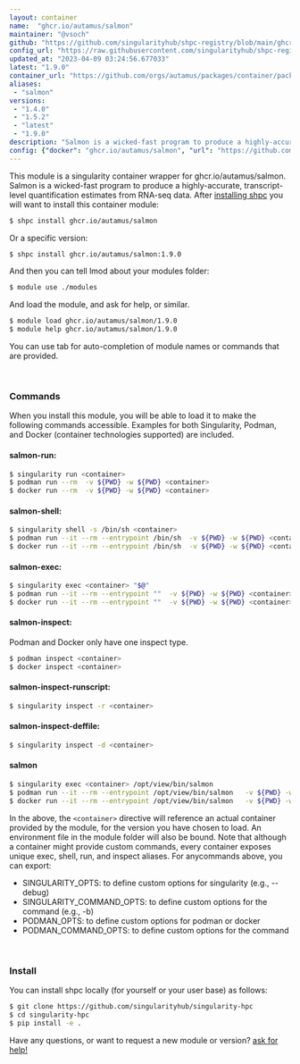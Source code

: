 ```yaml
---
layout: container
name:  "ghcr.io/autamus/salmon"
maintainer: "@vsoch"
github: "https://github.com/singularityhub/shpc-registry/blob/main/ghcr.io/autamus/salmon/container.yaml"
config_url: "https://raw.githubusercontent.com/singularityhub/shpc-registry/main/ghcr.io/autamus/salmon/container.yaml"
updated_at: "2023-04-09 03:24:56.677033"
latest: "1.9.0"
container_url: "https://github.com/orgs/autamus/packages/container/package/salmon"
aliases:
 - "salmon"
versions:
 - "1.4.0"
 - "1.5.2"
 - "latest"
 - "1.9.0"
description: "Salmon is a wicked-fast program to produce a highly-accurate, transcript-level quantification estimates from RNA-seq data."
config: {"docker": "ghcr.io/autamus/salmon", "url": "https://github.com/orgs/autamus/packages/container/package/salmon", "maintainer": "@vsoch", "description": "Salmon is a wicked-fast program to produce a highly-accurate, transcript-level quantification estimates from RNA-seq data.", "latest": {"1.9.0": "sha256:fae9d5b5a100649fbc708938f3c96779c1ca103ec6c42e2e4380d9a68a726c4c"}, "tags": {"1.4.0": "sha256:2fe7f560a48e93304f056cbb0abff46232d5471a225b390c06c3766c2821f23f", "1.5.2": "sha256:6b802de7c2b269a3a5b73a5160972d2a903192c67a0e9946999c8986fcdabc2c", "latest": "sha256:fae9d5b5a100649fbc708938f3c96779c1ca103ec6c42e2e4380d9a68a726c4c", "1.9.0": "sha256:fae9d5b5a100649fbc708938f3c96779c1ca103ec6c42e2e4380d9a68a726c4c"}, "aliases": {"salmon": "/opt/view/bin/salmon"}}
---
```


This module is a singularity container wrapper for ghcr.io/autamus/salmon.
Salmon is a wicked-fast program to produce a highly-accurate, transcript-level quantification estimates from RNA-seq data.
After [installing shpc](#install) you will want to install this container module:


```bash
$ shpc install ghcr.io/autamus/salmon
```

Or a specific version:

```bash
$ shpc install ghcr.io/autamus/salmon:1.9.0
```

And then you can tell lmod about your modules folder:

```bash
$ module use ./modules
```

And load the module, and ask for help, or similar.

```bash
$ module load ghcr.io/autamus/salmon/1.9.0
$ module help ghcr.io/autamus/salmon/1.9.0
```

You can use tab for auto-completion of module names or commands that are provided.

<br>

### Commands

When you install this module, you will be able to load it to make the following commands accessible.
Examples for both Singularity, Podman, and Docker (container technologies supported) are included.

#### salmon-run:

```bash
$ singularity run <container>
$ podman run --rm  -v ${PWD} -w ${PWD} <container>
$ docker run --rm  -v ${PWD} -w ${PWD} <container>
```

#### salmon-shell:

```bash
$ singularity shell -s /bin/sh <container>
$ podman run --it --rm --entrypoint /bin/sh  -v ${PWD} -w ${PWD} <container>
$ docker run --it --rm --entrypoint /bin/sh  -v ${PWD} -w ${PWD} <container>
```

#### salmon-exec:

```bash
$ singularity exec <container> "$@"
$ podman run --it --rm --entrypoint ""  -v ${PWD} -w ${PWD} <container> "$@"
$ docker run --it --rm --entrypoint ""  -v ${PWD} -w ${PWD} <container> "$@"
```

#### salmon-inspect:

Podman and Docker only have one inspect type.

```bash
$ podman inspect <container>
$ docker inspect <container>
```

#### salmon-inspect-runscript:

```bash
$ singularity inspect -r <container>
```

#### salmon-inspect-deffile:

```bash
$ singularity inspect -d <container>
```


#### salmon

```bash
$ singularity exec <container> /opt/view/bin/salmon
$ podman run --it --rm --entrypoint /opt/view/bin/salmon   -v ${PWD} -w ${PWD} <container> -c " $@"
$ docker run --it --rm --entrypoint /opt/view/bin/salmon   -v ${PWD} -w ${PWD} <container> -c " $@"
```



In the above, the `<container>` directive will reference an actual container provided
by the module, for the version you have chosen to load. An environment file in the
module folder will also be bound. Note that although a container
might provide custom commands, every container exposes unique exec, shell, run, and
inspect aliases. For anycommands above, you can export:

 - SINGULARITY_OPTS: to define custom options for singularity (e.g., --debug)
 - SINGULARITY_COMMAND_OPTS: to define custom options for the command (e.g., -b)
 - PODMAN_OPTS: to define custom options for podman or docker
 - PODMAN_COMMAND_OPTS: to define custom options for the command

<br>

### Install

You can install shpc locally (for yourself or your user base) as follows:

```bash
$ git clone https://github.com/singularityhub/singularity-hpc
$ cd singularity-hpc
$ pip install -e .
```

Have any questions, or want to request a new module or version? [ask for help!](https://github.com/singularityhub/singularity-hpc/issues)